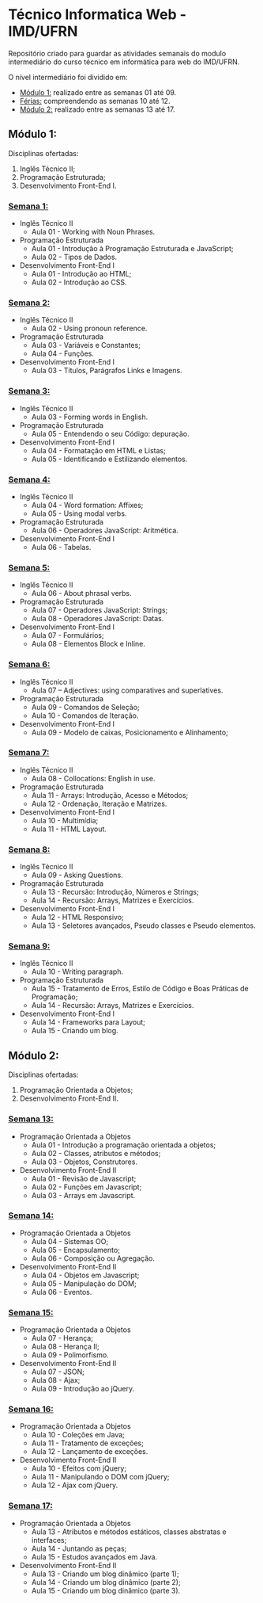 # Técnico Informatica Web - IMD/UFRN
Repositório criado para guardar as atividades semanais do modulo intermediário do curso técnico em informática para web do IMD/UFRN.

O nível intermediário foi dividido em:
-  [Módulo 1:](#módulo-1) realizado entre as semanas 01 até 09.
- [Férias:](https://github.com/geronimofx/tecnico-informatica-web-imd) compreendendo as semanas 10 até 12.
- [Módulo 2:](#módulo-2) realizado entre as semanas 13 até 17.

## Módulo 1:
Disciplinas ofertadas:
1. Inglês Técnico II;
2. Programação Estruturada;
3. Desenvolvimento Front-End I.

### [Semana 1:](/Semana%2001/)
* Inglês Técnico II
    - Aula 01 - Working with Noun Phrases.
* Programação Estruturada
    - Aula 01 - Introdução à Programação Estruturada e JavaScript;
    - Aula 02 - Tipos de Dados.
* Desenvolvimento Front-End I
    - Aula 01 - Introdução ao HTML;
    - Aula 02 - Introdução ao CSS.

### [Semana 2:](/Semana%2002/)
* Inglês Técnico II
    - Aula 02 - Using pronoun reference.
* Programação Estruturada
    - Aula 03 - Variáveis e Constantes;
    - Aula 04 - Funções.
* Desenvolvimento Front-End I
    - Aula 03 - Títulos, Parágrafos Links e Imagens.

### [Semana 3:](/Semana%2003/)
* Inglês Técnico II
    - Aula 03 - Forming words in English.
* Programação Estruturada
    - Aula 05 - Entendendo o seu Código: depuração.
* Desenvolvimento Front-End I
    - Aula 04 - Formatação em HTML e Listas;
    - Aula 05 - Identificando e Estilizando elementos.

### [Semana 4:](/Semana%2004/)
* Inglês Técnico II
    - Aula 04 - Word formation: Affixes;
    - Aula 05 - Using modal verbs.
* Programação Estruturada
    - Aula 06 - Operadores JavaScript: Aritmética.
* Desenvolvimento Front-End I
    - Aula 06 - Tabelas.

### [Semana 5:](/Semana%2005/)
* Inglês Técnico II
    - Aula 06 - About phrasal verbs.
* Programação Estruturada
    - Aula 07 - Operadores JavaScript: Strings;
    - Aula 08 - Operadores JavaScript: Datas.
* Desenvolvimento Front-End I
    - Aula 07 - Formulários;
    - Aula 08 - Elementos Block e Inline.

### [Semana 6:](/Semana%2006/)
* Inglês Técnico II
    - Aula 07 – Adjectives: using comparatives and superlatives.
* Programação Estruturada
    - Aula 09 - Comandos de Seleção;
    - Aula 10 - Comandos de Iteração.
* Desenvolvimento Front-End I
    - Aula 09 - Modelo de caixas, Posicionamento e Alinhamento;

### [Semana 7:](/Semana%2007/)
* Inglês Técnico II
    - Aula 08 - Collocations: English in use.
* Programação Estruturada
    - Aula 11 - Arrays: Introdução, Acesso e Métodos;
    - Aula 12 - Ordenação, Iteração e Matrizes.
* Desenvolvimento Front-End I
    - Aula 10 - Multimídia;
    - Aula 11 - HTML Layout.

### [Semana 8:](/Semana%2008/)
* Inglês Técnico II
    - Aula 09 - Asking Questions.
* Programação Estruturada
    - Aula 13 - Recursão: Introdução, Números e Strings;
    - Aula 14 - Recursão: Arrays, Matrizes e Exercícios.
* Desenvolvimento Front-End I
    - Aula 12 - HTML Responsivo;
    - Aula 13 - Seletores avançados, Pseudo classes e Pseudo elementos.

### [Semana 9:](/Semana%2009/)
* Inglês Técnico II
    - Aula 10 - Writing paragraph.
* Programação Estruturada
    - Aula 15 - Tratamento de Erros, Estilo de Código e Boas Práticas de Programação;
    - Aula 14 - Recursão: Arrays, Matrizes e Exercícios.
* Desenvolvimento Front-End I
    - Aula 14 - Frameworks para Layout;
    - Aula 15 - Criando um blog.

## Módulo 2:
Disciplinas ofertadas:
1. Programação Orientada a Objetos;
2. Desenvolvimento Front-End II.

### [Semana 13:](/Semana%2013/)
* Programação Orientada a Objetos
    - Aula 01 - Introdução a programação orientada a objetos;
    - Aula 02 - Classes, atributos e métodos;
    - Aula 03 - Objetos, Construtores.
* Desenvolvimento Front-End II
    - Aula 01 - Revisão de Javascript;
    - Aula 02 - Funções em Javascript;
    - Aula 03 - Arrays em Javascript.

### [Semana 14:](/Semana%2014/)
* Programação Orientada a Objetos
    - Aula 04 - Sistemas OO;
    - Aula 05 - Encapsulamento;
    - Aula 06 - Composição ou Agregação.
* Desenvolvimento Front-End II
    - Aula 04 - Objetos em Javascript;
    - Aula 05 - Manipulação do DOM;
    - Aula 06 - Eventos.

### [Semana 15:](/Semana%2015/)
* Programação Orientada a Objetos
    - Aula 07 - Herança;
    - Aula 08 -  Herança II;
    - Aula 09 - Polimorfismo.
* Desenvolvimento Front-End II
    - Aula 07 - JSON;
    - Aula 08 - Ajax;
    - Aula 09 - Introdução ao jQuery.

### [Semana 16:](/Semana%2016/)
* Programação Orientada a Objetos
    - Aula 10 - Coleções em Java;
    - Aula 11 - Tratamento de exceções;
    - Aula 12 - Lançamento de exceções.
* Desenvolvimento Front-End II
    - Aula 10 - Efeitos com jQuery;
    - Aula 11 - Manipulando o DOM com jQuery;
    - Aula 12 - Ajax com jQuery.

### [Semana 17:](/Semana%2017/)
* Programação Orientada a Objetos
    - Aula 13 - Atributos e métodos estáticos, classes abstratas e interfaces;
    - Aula 14 - Juntando as peças;
    - Aula 15 - Estudos avançados em Java.
* Desenvolvimento Front-End II
    - Aula 13 - Criando um blog dinâmico (parte 1);
    - Aula 14 - Criando um blog dinâmico (parte 2);
    - Aula 15 - Criando um blog dinâmico (parte 3).